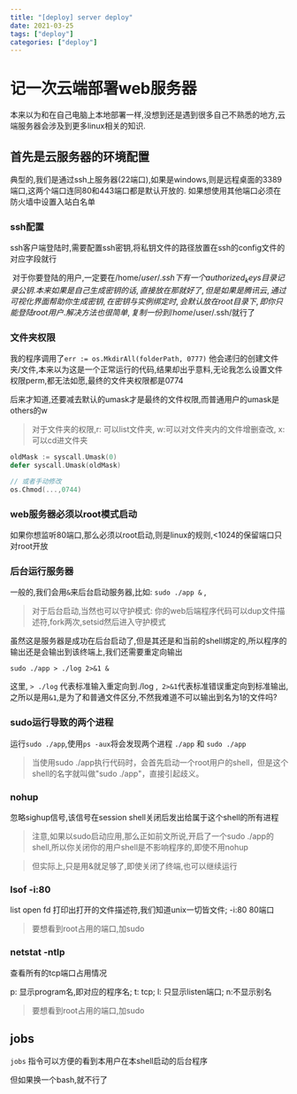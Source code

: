```yaml
---
title: "[deploy] server deploy"
date: 2021-03-25
tags: ["deploy"]
categories: ["deploy"]
---
```


# 记一次云端部署web服务器

本来以为和在自己电脑上本地部署一样,没想到还是遇到很多自己不熟悉的地方,云端服务器会涉及到更多linux相关的知识.

## 首先是云服务器的环境配置

典型的,我们是通过ssh上服务器(22端口),如果是windows,则是远程桌面的3389端口,这两个端口连同80和443端口都是默认开放的. 如果想使用其他端口必须在防火墙中设置入站白名单

### ssh配置

​	ssh客户端登陆时,需要配置ssh密钥,将私钥文件的路径放置在ssh的config文件的对应字段就行

​	对于你要登陆的用户,一定要在/home/$user/.ssh下有一个authorized_keys目录记录公钥. 本来如果是自己生成密钥的话,直接放在那就好了,但是如果是腾讯云,通过可视化界面帮助你生成密钥,在密钥与实例绑定时,会默认放在root目录下,即你只能登陆root用户. 解决方法也很简单,复制一份到/home/$user/.ssh/就行了

### 文件夹权限

我的程序调用了`err := os.MkdirAll(folderPath, 0777)` 他会递归的创建文件夹/文件,本来以为这是一个正常运行的代码,结果却出乎意料,无论我怎么设置文件权限perm,都无法如愿,最终的文件夹权限都是0774

后来才知道,还要减去默认的umask才是最终的文件权限,而普通用户的umask是others的w

> 对于文件夹的权限,r: 可以list文件夹, w:可以对文件夹内的文件增删查改, x:可以cd进文件夹

```go
oldMask := syscall.Umask(0)
defer syscall.Umask(oldMask)

// 或者手动修改
os.Chmod(...,0744)
```

### web服务器必须以root模式启动

如果你想监听80端口,那么必须以root启动,则是linux的规则,<1024的保留端口只对root开放

### 后台运行服务器

一般的,我们会用`&`来后台启动服务器,比如:  `sudo ./app &` ,

> 对于后台启动,当然也可以守护模式: 你的web后端程序代码可以dup文件描述符,fork两次,setsid然后进入守护模式

虽然这是服务器是成功在后台启动了,但是其还是和当前的shell绑定的,所以程序的输出还是会输出到该终端上,我们还需要重定向输出

`sudo ./app > ./log 2>&1 &`  

这里, `> ./log` 代表标准输入重定向到./log ,` 2>&1`代表标准错误重定向到标准输出,之所以是用`&1`,是为了和普通文件区分,不然我难道不可以输出到名为1的文件吗?

### sudo运行导致的两个进程

运行`sudo ./app`,使用`ps -aux`将会发现两个进程 `./app` 和 `sudo ./app`

>  当使用sudo ./app执行代码时，会首先启动一个root用户的shell，但是这个shell的名字就叫做"sudo ./app"，直接引起歧义。

### nohup

忽略sighup信号,该信号在session shell关闭后发出给属于这个shell的所有进程

> 注意,如果以sudo启动应用,那么正如前文所说,开启了一个sudo ./app的shell,所以你关闭你的用户shell是不影响程序的,即使不用nohup

> 但实际上,只是用&就足够了,即使关闭了终端,也可以继续运行

### lsof -i:80

list open fd 打印出打开的文件描述符,我们知道unix一切皆文件; -i:80 80端口

> 要想看到root占用的端口,加sudo

### netstat -ntlp

查看所有的tcp端口占用情况

p: 显示program名,即对应的程序名; t: tcp; l: 只显示listen端口; n:不显示别名

> 要想看到root占用的端口,加sudo

## jobs

`jobs` 指令可以方便的看到本用户在本shell启动的后台程序

但如果换一个bash,就不行了

